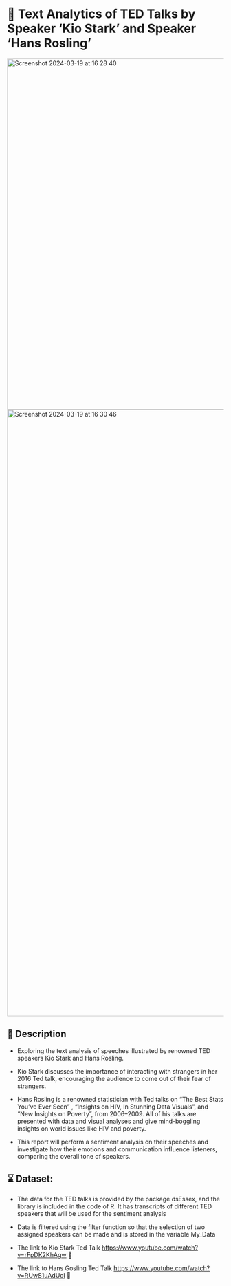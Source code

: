 # 🚀 Text Analytics of TED Talks by Speaker ‘Kio Stark’ and Speaker ‘Hans Rosling’
<img width="817" alt="Screenshot 2024-03-19 at 16 28 40" src="https://github.com/Gauravonthemixx/Text-Analytics-of-TED-Talks/assets/91785440/0916d6a8-8ea8-4e0d-97f2-a542db4ae749"> <img width="1412" alt="Screenshot 2024-03-19 at 16 30 46" src="https://github.com/Gauravonthemixx/Text-Analytics-of-TED-Talks/assets/91785440/08e8d951-d21a-4444-9d2c-fc64aec8657b">



## 📝 Description
* Exploring the text analysis of speeches illustrated by renowned TED speakers Kio Stark and Hans Rosling. 

* Kio Stark discusses the importance of interacting with strangers in her 2016 Ted talk, encouraging the audience to come out of their fear of strangers.

* Hans Rosling is a renowned statistician with Ted talks on “The Best Stats You’ve Ever Seen” , “Insights on HIV, In Stunning Data Visuals”, and “New Insights on Poverty”, from 2006–2009. All of his talks are presented with data and visual analyses and give mind-boggling insights on world issues like HIV and poverty. 

* This report will perform a sentiment analysis on their speeches and investigate how their emotions and communication influence listeners, comparing the overall tone of speakers.

## ⌛ Dataset:

* The data for the TED talks is provided by the package dsEssex, and the library is included in the code of R. It has transcripts of different TED speakers that will be used for the sentiment analysis

* Data is filtered using the filter function so that the selection of two assigned speakers can be made and is stored in the variable My_Data

* The link to Kio Stark Ted Talk https://www.youtube.com/watch?v=rFpDK2KhAgw 🔗

* The link to Hans Gosling Ted Talk https://www.youtube.com/watch?v=RUwS1uAdUcI 🔗

